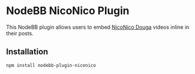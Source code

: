 # NodeBB NicoNico Plugin

This NodeBB plugin allows users to embed [NicoNico Douga](http://www.nicovideo.jp/) videos inline in their posts.

## Installation

    npm install nodebb-plugin-niconico
